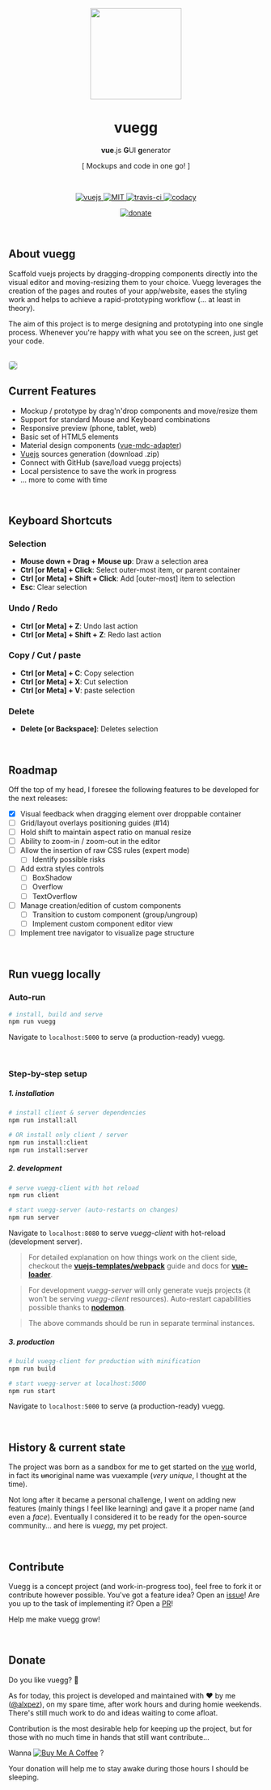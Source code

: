 <p align="center">
  <a href="https://vuegg.github.io/" target="_blank">
    <img width="180" src="https://vuegg.now.sh/static/vuegg-fam.svg">
  </a>
</p>
<h1 align="center">vuegg</h1>
<p align="center"><strong>vue</strong>.js <strong>G</strong>UI <strong>g</strong>enerator</p>
<p align="center">[ Mockups and code in one go! ]</p>

</br>

<p align="center">
  <a href="https://github.com/vuejs/vue">
    <img src="https://img.shields.io/badge/vue-%5E2.5-41b883.svg?longCache=true" alt="vuejs">
  </a>
  <a href="https://github.com/vuegg/vuegg/blob/master/LICENSE">
    <img src="https://img.shields.io/badge/license-MIT-green.svg?longCache=true" alt="MIT">
  </a>
  <a href="https://travis-ci.org/vuegg/vuegg/branches">
    <img src="https://api.travis-ci.org/vuegg/vuegg.svg" alt="travis-ci">
  </a>
  <a href="https://www.codacy.com/app/alxpez/vuegg">
    <img src="https://api.codacy.com/project/badge/Grade/de93a9efffb4481f98c1201916dbe98f" alt="codacy">
  </a>
</p>

<p align="center">
  <a href="https://github.com/vuegg/vuegg#donate">
    <img src="https://img.shields.io/badge/%E2%9D%A4%EF%B8%8F-donate-red.svg?longCache=true" alt="donate">
  </a>
</p>

</br>

## About vuegg

Scaffold vuejs projects by dragging-dropping components directly into the visual editor and moving-resizing them to your choice. Vuegg leverages the creation of the pages and routes of your app/website, eases the styling work and helps to achieve a rapid-prototyping workflow (... at least in theory).

The aim of this project is to merge designing and prototyping into one single process. Whenever you're happy with what you see on the screen, just get your code.

</br>

<img style="border: 1px solid #e0e0e0; border-radius: 5px" src="https://vuegg.github.io/static/editor.png">


</br>

## Current Features

* Mockup / prototype by drag'n'drop components and move/resize them
* Support for standard Mouse and Keyboard combinations
* Responsive preview (phone, tablet, web)
* Basic set of HTML5 elements
* Material design components ([vue-mdc-adapter](https://github.com/stasson/vue-mdc-adapter))
* [Vuejs](https://github.com/vuejs/vue) sources generation (download .zip)
* Connect with GitHub (save/load vuegg projects)
* Local persistence to save the work in progress
* ... more to come with time

</br>

## Keyboard Shortcuts

### Selection
* **Mouse down + Drag + Mouse up**: Draw a selection area
* **Ctrl [or Meta] + Click**: Select outer-most item, or parent container
* **Ctrl [or Meta] + Shift + Click**: Add [outer-most] item to selection
* **Esc**: Clear selection

### Undo / Redo
* **Ctrl [or Meta] + Z**: Undo last action
* **Ctrl [or Meta] + Shift + Z**: Redo last action

### Copy / Cut / paste
* **Ctrl [or Meta] + C**: Copy selection
* **Ctrl [or Meta] + X**: Cut selection
* **Ctrl [or Meta] + V**: paste selection

### Delete
* **Delete [or Backspace]**: Deletes selection

</br>

## Roadmap

Off the top of my head, I foresee the following features to be developed for the next releases:

- [x] Visual feedback when dragging element over droppable container
- [ ] Grid/layout overlays positioning guides (#14)
- [ ] Hold shift to maintain aspect ratio on manual resize
- [ ] Ability to zoom-in / zoom-out in the editor
- [ ] Allow the insertion of raw CSS rules (expert mode)
  - [ ] Identify possible risks
- [ ] Add extra styles controls
  - [ ] BoxShadow
  - [ ] Overflow
  - [ ] TextOverflow
- [ ] Manage creation/edition of custom components
  - [ ] Transition to custom component (group/ungroup)
  - [ ] Implement custom component editor view
- [ ] Implement tree navigator to visualize page structure

</br>

## Run vuegg locally

### Auto-run
``` bash
# install, build and serve
npm run vuegg
```
Navigate to `localhost:5000` to serve (a production-ready) vuegg.

</br>

### Step-by-step setup

##### 1. installation
``` bash
# install client & server dependencies
npm run install:all

# OR install only client / server
npm run install:client
npm run install:server
```

##### 2. development
``` bash
# serve vuegg-client with hot reload
npm run client

# start vuegg-server (auto-restarts on changes)
npm run server
```
Navigate to `localhost:8080` to serve *vuegg-client* with hot-reload (development server).

> For detailed explanation on how things work on the client side, checkout the **[vuejs-templates/webpack](http://vuejs-templates.github.io/webpack/)** guide and docs for **[vue-loader](http://vuejs.github.io/vue-loader)**.

> For development *vuegg-server* will only generate vuejs projects (it won't be serving *vuegg-client* resources). Auto-restart capabilities possible thanks to **[nodemon](https://github.com/remy/nodemon)**.

> The above commands should be run in separate terminal instances.

##### 3. production
``` bash
# build vuegg-client for production with minification
npm run build

# start vuegg-server at localhost:5000
npm run start
```
Navigate to `localhost:5000` to serve (a production-ready) vuegg.

</br>

## History & current state

The project was born as a sandbox for me to get started on the [vue](https://github.com/vuejs/vue) world, in fact its ~~un~~original name was vuexample (*very unique*, I thought at the time).

Not long after it became a personal challenge, I went on adding new features (mainly things I feel like learning) and gave it a proper name (and even a *face*). Eventually I considered it to be ready for the open-source community... and here is *vuegg*, my pet project.

</br>

## Contribute

Vuegg is a concept project (and work-in-progress too), feel free to fork it or contribute however possible. You've got a feature idea? Open an [issue](https://github.com/vuegg/vuegg/issues)! Are you up to the task of implementing it? Open a [PR](https://github.com/vuegg/vuegg/pulls)!

Help me make vuegg grow!

</br>

## Donate

Do you like vuegg? :hatching_chick:

As for today, this project is developed and maintained with :heart: by me ([@alxpez](https://github.com/alxpez)), on my spare time, after work hours and during homie weekends. There's still much work to do and ideas waiting to come afloat.

Contribution is the most desirable help for keeping up the project, but for those with no much time in hands that still want contribute...

Wanna <a href="https://www.buymeacoffee.com/alxpez" target="_blank"><img src="https://www.buymeacoffee.com/assets/img/custom_images/black_img.png" alt="Buy Me A Coffee" style="height: auto !important;width: auto !important;" ></a> ?

Your donation will help me to stay awake during those hours I should be sleeping.
